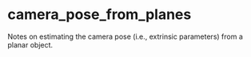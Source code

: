 # camera_pose_from_planes
Notes on estimating the camera pose (i.e., extrinsic parameters) from a planar object. 
